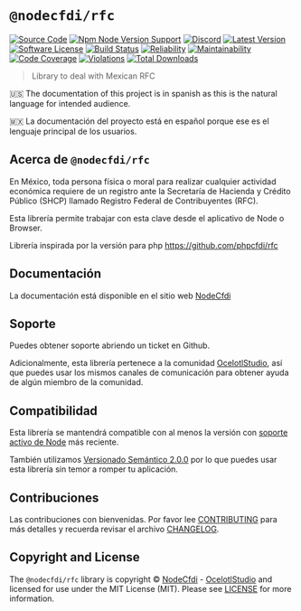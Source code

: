 # `@nodecfdi/rfc`

[![Source Code][badge-source]][source]
[![Npm Node Version Support][badge-node-version]][node-version]
[![Discord][badge-discord]][discord]
[![Latest Version][badge-release]][release]
[![Software License][badge-license]][license]
[![Build Status][badge-build]][build]
[![Reliability][badge-reliability]][reliability]
[![Maintainability][badge-maintainability]][maintainability]
[![Code Coverage][badge-coverage]][coverage]
[![Violations][badge-violations]][violations]
[![Total Downloads][badge-downloads]][downloads]

> Library to deal with Mexican RFC

:us: The documentation of this project is in spanish as this is the natural language for intended audience.

:mexico: La documentación del proyecto está en español porque ese es el lenguaje principal de los usuarios.

## Acerca de `@nodecfdi/rfc`

En México, toda persona física o moral para realizar cualquier actividad económica requiere de un registro
ante la Secretaría de Hacienda y Crédito Público (SHCP) llamado Registro Federal de Contribuyentes (RFC).

Esta librería permite trabajar con esta clave desde el aplicativo de Node o Browser.

Librería inspirada por la versión para php <https://github.com/phpcfdi/rfc>

## Documentación

La documentación está disponible en el sitio web [NodeCfdi](https://nodecfdi.com/librarys/rfc/getting-started/)

## Soporte

Puedes obtener soporte abriendo un ticket en Github.

Adicionalmente, esta librería pertenece a la comunidad [OcelotlStudio](https://ocelotlstudio.com), así que puedes usar los mismos canales de comunicación para obtener ayuda de algún miembro de la comunidad.

## Compatibilidad

Esta librería se mantendrá compatible con al menos la versión con
[soporte activo de Node](https://nodejs.org/es/about/releases/) más reciente.

También utilizamos [Versionado Semántico 2.0.0](https://semver.org/lang/es/) por lo que puedes usar esta librería sin temor a romper tu aplicación.

## Contribuciones

Las contribuciones con bienvenidas. Por favor lee [CONTRIBUTING][] para más detalles y recuerda revisar el archivo [CHANGELOG][].

## Copyright and License

The `@nodecfdi/rfc` library is copyright © [NodeCfdi](https://github.com/nodecfdi) - [OcelotlStudio](https://ocelotlstudio.com) and licensed for use under the MIT License (MIT). Please see [LICENSE][] for more information.

[contributing]: https://github.com/nodecfdi/.github/blob/main/docs/CONTRIBUTING.md
[changelog]: https://github.com/nodecfdi/rfc/blob/main/CHANGELOG.md
[source]: https://github.com/nodecfdi/rfc
[node-version]: https://www.npmjs.com/package/@nodecfdi/rfc
[discord]: https://discord.gg/AsqX8fkW2k
[release]: https://www.npmjs.com/package/@nodecfdi/rfc
[license]: https://github.com/nodecfdi/rfc/blob/main/LICENSE.md
[build]: https://github.com/nodecfdi/rfc/actions/workflows/build.yml?query=branch:main
[reliability]: https://sonarcloud.io/component_measures?id=nodecfdi_rfc&metric=Reliability
[maintainability]: https://sonarcloud.io/component_measures?id=nodecfdi_rfc&metric=Maintainability
[coverage]: https://sonarcloud.io/component_measures?id=nodecfdi_rfc&metric=Coverage
[violations]: https://sonarcloud.io/project/issues?id=nodecfdi_rfc&resolved=false
[downloads]: https://www.npmjs.com/package/@nodecfdi/rfc
[badge-source]: https://img.shields.io/badge/source-nodecfdi/rfc-blue.svg?logo=github
[badge-node-version]: https://img.shields.io/node/v/@nodecfdi/rfc.svg?logo=nodedotjs
[badge-discord]: https://img.shields.io/discord/459860554090283019?logo=discord
[badge-release]: https://img.shields.io/npm/v/@nodecfdi/rfc.svg?logo=npm
[badge-license]: https://img.shields.io/github/license/nodecfdi/rfc.svg?logo=open-source-initiative
[badge-build]: https://img.shields.io/github/actions/workflow/status/nodecfdi/rfc/build.yml?branch=main
[badge-reliability]: https://sonarcloud.io/api/project_badges/measure?project=nodecfdi_rfc&metric=reliability_rating
[badge-maintainability]: https://sonarcloud.io/api/project_badges/measure?project=nodecfdi_rfc&metric=sqale_rating
[badge-coverage]: https://img.shields.io/sonar/coverage/nodecfdi_rfc/main?logo=sonarcloud&server=https%3A%2F%2Fsonarcloud.io
[badge-violations]: https://img.shields.io/sonar/violations/nodecfdi_rfc/main?format=long&logo=sonarcloud&server=https%3A%2F%2Fsonarcloud.io
[badge-downloads]: https://img.shields.io/npm/dm/@nodecfdi/rfc.svg?logo=npm
